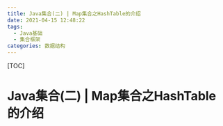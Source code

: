 ```yaml
---
title: Java集合(二) | Map集合之HashTable的介绍
date: 2021-04-15 12:48:22
tags: 
  - Java基础
  - 集合框架
categories: 数据结构
---
```

[TOC]
# Java集合(二) | Map集合之HashTable的介绍


